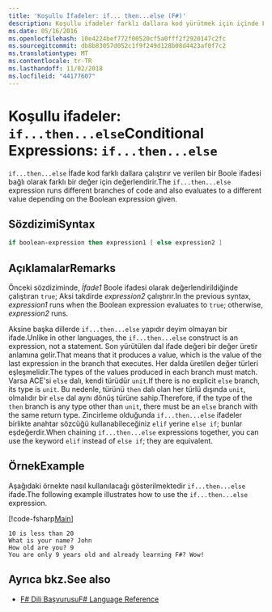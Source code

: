 ```yaml
---
title: 'Koşullu İfadeler: if... then...else (F#)'
description: Koşullu ifadeler farklı dallara kod yürütmek için içinde F# yazmayı öğrenin.
ms.date: 05/16/2016
ms.openlocfilehash: 10e4224bef772f00520cf5a0fff2f2920147c2fc
ms.sourcegitcommit: db8b83057d052c1f9f249d128b08d4423af0f7c2
ms.translationtype: MT
ms.contentlocale: tr-TR
ms.lasthandoff: 11/02/2018
ms.locfileid: "44177607"
---
```

# <a name="conditional-expressions-ifthenelse"></a><span data-ttu-id="68821-103">Koşullu ifadeler: `if...then...else`</span><span class="sxs-lookup"><span data-stu-id="68821-103">Conditional Expressions: `if...then...else`</span></span>

<span data-ttu-id="68821-104">`if...then...else` İfade kod farklı dallara çalıştırır ve verilen bir Boole ifadesi bağlı olarak farklı bir değer için değerlendirir.</span><span class="sxs-lookup"><span data-stu-id="68821-104">The `if...then...else` expression runs different branches of code and also evaluates to a different value depending on the Boolean expression given.</span></span>

## <a name="syntax"></a><span data-ttu-id="68821-105">Sözdizimi</span><span class="sxs-lookup"><span data-stu-id="68821-105">Syntax</span></span>

```fsharp
if boolean-expression then expression1 [ else expression2 ]
```

## <a name="remarks"></a><span data-ttu-id="68821-106">Açıklamalar</span><span class="sxs-lookup"><span data-stu-id="68821-106">Remarks</span></span>

<span data-ttu-id="68821-107">Önceki sözdiziminde, *İfade1* Boole ifadesi olarak değerlendirildiğinde çalıştıran `true`; Aksi takdirde *expression2* çalıştırır.</span><span class="sxs-lookup"><span data-stu-id="68821-107">In the previous syntax, *expression1* runs when the Boolean expression evaluates to `true`; otherwise, *expression2* runs.</span></span>

<span data-ttu-id="68821-108">Aksine başka dillerde `if...then...else` yapıdır deyim olmayan bir ifade.</span><span class="sxs-lookup"><span data-stu-id="68821-108">Unlike in other languages, the `if...then...else` construct is an expression, not a statement.</span></span> <span data-ttu-id="68821-109">Son yürütülen dal ifade değeri bir değer üretir anlamına gelir.</span><span class="sxs-lookup"><span data-stu-id="68821-109">That means that it produces a value, which is the value of the last expression in the branch that executes.</span></span> <span data-ttu-id="68821-110">Her dalda üretilen değer türleri eşleşmelidir.</span><span class="sxs-lookup"><span data-stu-id="68821-110">The types of the values produced in each branch must match.</span></span> <span data-ttu-id="68821-111">Varsa ACE'si `else` dalı, kendi türüdür `unit`.</span><span class="sxs-lookup"><span data-stu-id="68821-111">If there is no explicit `else` branch, its type is `unit`.</span></span> <span data-ttu-id="68821-112">Bu nedenle, türünü `then` dalı olan her türlü dışında `unit`, olmalıdır bir `else` dal aynı dönüş türüne sahip.</span><span class="sxs-lookup"><span data-stu-id="68821-112">Therefore, if the type of the `then` branch is any type other than `unit`, there must be an `else` branch with the same return type.</span></span> <span data-ttu-id="68821-113">Zincirleme olduğunda `if...then...else` ifadeler birlikte anahtar sözcüğü kullanabileceğiniz `elif` yerine `else if`; bunlar eşdeğerdir.</span><span class="sxs-lookup"><span data-stu-id="68821-113">When chaining `if...then...else` expressions together, you can use the keyword `elif` instead of `else if`; they are equivalent.</span></span>

## <a name="example"></a><span data-ttu-id="68821-114">Örnek</span><span class="sxs-lookup"><span data-stu-id="68821-114">Example</span></span>

<span data-ttu-id="68821-115">Aşağıdaki örnekte nasıl kullanılacağı gösterilmektedir `if...then...else` ifade.</span><span class="sxs-lookup"><span data-stu-id="68821-115">The following example illustrates how to use the `if...then...else` expression.</span></span>

[!code-fsharp[Main](../../../samples/snippets/fsharp/lang-ref-2/snippet4501.fs)]

```
10 is less than 20
What is your name? John
How old are you? 9
You are only 9 years old and already learning F#? Wow!
```

## <a name="see-also"></a><span data-ttu-id="68821-116">Ayrıca bkz.</span><span class="sxs-lookup"><span data-stu-id="68821-116">See also</span></span>

- [<span data-ttu-id="68821-117">F# Dili Başvurusu</span><span class="sxs-lookup"><span data-stu-id="68821-117">F# Language Reference</span></span>](index.md)
